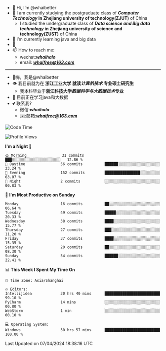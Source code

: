 - 👋 Hi, I’m @whaibetter
- 👀 I am currently studying the postgraduate class of ***Computer Technology* in Zhejiang university of technology(ZJUT)** of China
  -  I studied the undergraduate class of ***Data science and Big data technology* in Zhejiang university of science and technology(ZUST)** of China
- 🌱 I’m currently learning java and big data
- 💞️ 
- 📫 How to reach me: 
  - wechat:***whaihalo***
  - email: ***whaifree@163.com***
 ------------------------
- 👋嗨，我是@whaibetter
- 👁 我目前就为在 **浙江工业大学 就读*计算机技术* 专业硕士研究生**
  - 我本科毕业于**浙江科技大学*数据科学与大数据技术*专业**
- 🌴 目前正在学习java和大数据
- 💕 联系我?
  - 微信:***whaihalo***
  - ✉️:邮箱:***whaifree@163.com***

<!--START_SECTION:waka-->
![Code Time](http://img.shields.io/badge/Code%20Time-50%20hrs%2036%20mins-blue)

![Profile Views](http://img.shields.io/badge/Profile%20Views-163-blue)

**I'm a Night 🦉** 

```text
🌞 Morning                31 commits          ███░░░░░░░░░░░░░░░░░░░░░░   12.86 % 
🌆 Daytime                56 commits          ██████░░░░░░░░░░░░░░░░░░░   23.24 % 
🌃 Evening                152 commits         ████████████████░░░░░░░░░   63.07 % 
🌙 Night                  2 commits           ░░░░░░░░░░░░░░░░░░░░░░░░░   00.83 % 
```
📅 **I'm Most Productive on Sunday** 

```text
Monday                   16 commits          ██░░░░░░░░░░░░░░░░░░░░░░░   06.64 % 
Tuesday                  49 commits          █████░░░░░░░░░░░░░░░░░░░░   20.33 % 
Wednesday                38 commits          ████░░░░░░░░░░░░░░░░░░░░░   15.77 % 
Thursday                 27 commits          ███░░░░░░░░░░░░░░░░░░░░░░   11.20 % 
Friday                   37 commits          ████░░░░░░░░░░░░░░░░░░░░░   15.35 % 
Saturday                 20 commits          ██░░░░░░░░░░░░░░░░░░░░░░░   08.30 % 
Sunday                   54 commits          ██████░░░░░░░░░░░░░░░░░░░   22.41 % 
```


📊 **This Week I Spent My Time On** 

```text
🕑︎ Time Zone: Asia/Shanghai

🔥 Editors: 
Intellijidea             30 hrs 40 mins      █████████████████████████   99.10 % 
PyCharm                  14 mins             ░░░░░░░░░░░░░░░░░░░░░░░░░   00.80 % 
WebStorm                 1 min               ░░░░░░░░░░░░░░░░░░░░░░░░░   00.10 % 

💻 Operating System: 
Windows                  30 hrs 57 mins      █████████████████████████   100.00 % 
```


 Last Updated on 07/04/2024 18:38:16 UTC
<!--END_SECTION:waka-->
